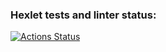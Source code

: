 ### Hexlet tests and linter status:
[![Actions Status](https://github.com/avkapitanov/frontend-project-11/workflows/hexlet-check/badge.svg)](https://github.com/avkapitanov/frontend-project-11/actions)